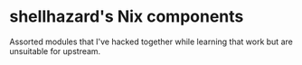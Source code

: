 # shellhazard's Nix components

Assorted modules that I've hacked together while learning that work but are unsuitable for upstream.
